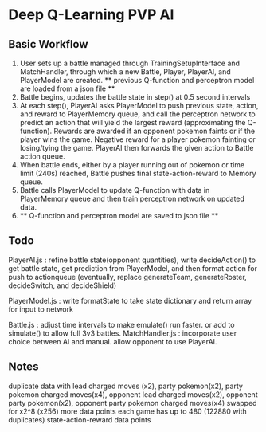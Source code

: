 # Deep Q-Learning PVP AI

## Basic Workflow

1. User sets up a battle managed through TrainingSetupInterface and MatchHandler, through which a new Battle, Player, PlayerAI, and PlayerModel are created. ** previous Q-function and perceptron model are loaded from a json file **
2. Battle begins, updates the battle state in step() at 0.5 second intervals
3. At each step(), PlayerAI asks PlayerModel to push previous state, action, and reward to PlayerMemory queue, and call the perceptron network to predict an action that will yield the largest reward (approximating the Q-function). Rewards are awarded if an opponent pokemon faints or if the player wins the game. Negative reward for a player pokemon fainting or losing/tying the game. PlayerAI then forwards the given action to Battle action queue.
4. When battle ends, either by a player running out of pokemon or time limit (240s) reached, Battle pushes final state-action-reward to Memory queue.
5. Battle calls PlayerModel to update Q-function with data in PlayerMemory queue and then train perceptron network on updated data.
6. ** Q-function and perceptron model are saved to json file **

## Todo

PlayerAI.js : refine battle state(opponent quantities), write decideAction() to get battle state, get prediction from PlayerModel, and then format action for push to actionqueue (eventually, replace generateTeam, generateRoster, decideSwitch, and decideShield)

PlayerModel.js : write formatState to take state dictionary and return array for input to network

Battle.js : adjust time intervals to make emulate() run faster. or add to simulate() to allow full 3v3 battles.
MatchHandler.js : incorporate user choice between AI and manual. allow opponent to use PlayerAI.

## Notes

duplicate data with lead charged moves (x2), party pokemon(x2), party pokemon charged moves(x4), opponent lead charged moves(x2), opponent party pokemon(x2), opponent party pokemon charged moves(x4) swapped for x2^8 (x256) more data points
each game has up to 480 (122880 with duplicates) state-action-reward data points
